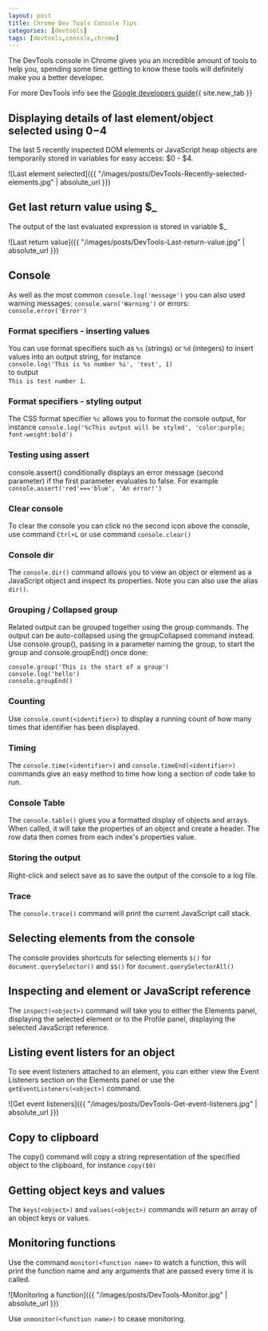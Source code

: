 ```yaml
---
layout: post
title: Chrome Dev Tools Console Tips
categories: [devtools]
tags: [devtools,console,chrome]
---
```


The DevTools console in Chrome gives you an incredible amount of tools to help you, spending some time getting to know these tools will definitely make you a better developer.

<!--more-->

For more DevTools info see the [Google developers guide](https://developers.google.com/web/tools/chrome-devtools/console/){{ site.new_tab }}  

## Displaying details of last element/object selected using $0-$4

The last 5 recently inspected DOM elements or JavaScript heap objects are temporarily stored in variables for easy access: $0 - $4.

![Last element selected]({{ "/images/posts/DevTools-Recently-selected-elements.jpg" | absolute_url }})

## Get last return value using $_

The output of the last evaluated expression is stored in variable $_

![Last return value]({{ "/images/posts/DevTools-Last-return-value.jpg" | absolute_url }})

## Console

As well as the most common `console.log('message')` you can also used warning messages:
`console.warn('Warning')` or errors: `console.error('Error')`

### Format specifiers - inserting values

You can use format specifiers such as `%s` (strings) or `%d` (integers) to insert values into an output string, for instance  
`console.log('This is %s number %i', 'test', 1)`  
to output  
`This is test number 1`.

### Format specifiers - styling output

The CSS format specifier `%c` allows you to format the console output, for instance `console.log('%cThis output will be styled', 'color:purple; font-weight:bold')`

### Testing using assert

console.assert() conditionally displays an error message (second parameter) if the first parameter evaluates to false.  For example `console.assert('red'==='blue', 'An error!')`

### Clear console

To clear the console you can click no the second icon above the console, use command `Ctrl+L` or use command `console.clear()`

### Console dir

The `console.dir()` command allows you to view an object or element as a JavaScript object and inspect its properties.
Note you can also use the alias `dir()`.

### Grouping / Collapsed group

Related output can be grouped together using the group commands.  The output can be auto-collapsed using the groupCollapsed command instead.
Use console.group(), passing in a parameter naming the group, to start the group and console.groupEnd() once done:

`console.group('This is the start of a group')`  
`console.log('hello')`  
`console.groupEnd()`

### Counting

Use `console.count(<identifier>)` to display a running count of how many times that identifier has been displayed.

### Timing

The `console.time(<identifier>)` and `console.timeEnd(<identifier>)` commands give an easy method to time how long a section of code take to run.

### Console Table

The `console.table()` gives you a formatted display of objects and arrays. When called, it will take the properties of an object and create a header. The row data then comes from each index's properties value.

### Storing the output

Right-click and select save as to save the output of the console to a log file.

### Trace

The `console.trace()` command will print the current JavaScript call stack.

## Selecting elements from the console

The console provides shortcuts for selecting elements `$()` for `document.querySelector()` and  `$$()` for `document.querySelectorAll()`

## Inspecting and element or JavaScript reference

The `inspect(<object>)` command will take you to either the Elements panel, displaying the selected element or to the Profile panel, displaying the selected JavaScript reference.

## Listing event listers for an object

To see event listeners attached to an element, you can either view the Event Listeners section on the Elements panel or use the `getEventListeners(<object>)` command.

![Get event listeners]({{ "/images/posts/DevTools-Get-event-listeners.jpg" | absolute_url }})

## Copy to clipboard

The copy() command will copy a string representation of the specified object to the clipboard, for instance `copy($0)`

## Getting object keys and values

The `keys(<object>)` and `values(<object>)` commands will return an array of an object keys or values.

## Monitoring functions

Use the command `monitor(<function name>` to watch a function, this will print the function name and any arguments that are passed every time it is called.

![Monitoring a function]({{ "/images/posts/DevTools-Monitor.jpg" | absolute_url }})

Use `unmonitor(<function name>)` to cease monitoring.
